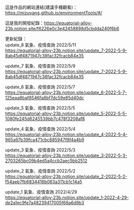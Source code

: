 這是作品的網站連結(建議手機觀看)：https://mizuyang.github.io/environmentTools/#/

這是我的開發紀錄：https://equatorial-alloy-23b.notion.site/f6226e0c3e42458898d5cbdda240f6b6

更新紀錄：<br />
update_8 氣象、疫情查詢 2022/5/11
<br />
https://equatorial-alloy-23b.notion.site/update_7-2022-5-9-8ab45df4871947c38fac32fcacb84e35

update_7 氣象、疫情查詢 2022/5/9
<br />
https://equatorial-alloy-23b.notion.site/update_7-2022-5-9-8ab45df4871947c38fac32fcacb84e35

update_6 氣象、疫情查詢 2022/5/7
<br />
https://equatorial-alloy-23b.notion.site/update_6-2022-5-7-125eaa8baf8546fa8bf7dc59e85d40dc

update_5 氣象、疫情查詢 2022/5/5
<br />
https://equatorial-alloy-23b.notion.site/update_5-2022-5-5-1080fe245d6245539bb7c478f3208af8

update_4 氣象、疫情查詢 2022/5/4
<br />
https://equatorial-alloy-23b.notion.site/update_4-2022-5-4-965a97b39fca471cbc885947f8f4a4b9

update_3 氣象、疫情查詢 2022/5/3
<br />
https://equatorial-alloy-23b.notion.site/update_3-2022-5-3-2703265bc09b4ed5a4ccb2aec5bb2512

update_2 氣象、疫情查詢 2022/5/2 
<br />
https://equatorial-alloy-23b.notion.site/update_2-2022-5-2-f54aeb7fb6834418b083a311cb1c14a5

update_1 氣象、疫情查詢 2022/4/29 
<br />
https://equatorial-alloy-23b.notion.site/update_1-2022-4-29-de2a1ec9fe7a48239417005f68a6d9b3